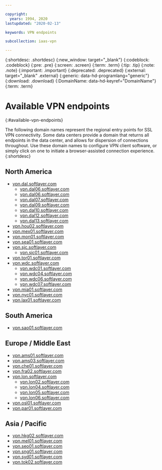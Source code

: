 ```yaml
---

copyright:
  years: 1994, 2020
lastupdated: "2020-02-13"

keywords: VPN endpoints

subcollection: iaas-vpn

---
```


{:shortdesc: .shortdesc}
{:new_window: target="_blank"}
{:codeblock: .codeblock}
{:pre: .pre}
{:screen: .screen}
{:term: .term}
{:tip: .tip}
{:note: .note}
{:important: .important}
{:deprecated: .deprecated}
{:external: target="_blank" .external}
{:generic: data-hd-programlang="generic"}
{:download: .download}
{:DomainName: data-hd-keyref="DomainName"}
{:term: .term}

# Available VPN endpoints
{:#available-vpn-endpoints}

The following domain names represent the regional entry points for SSL VPN connectivity. Some data centers provide a domain that returns all endpoints in the data center, and allows for dispersion of connections throughout. Use these domain names to configure VPN client software, or simply click on one to initiate a browser-assisted connection experience.
{:shortdesc}

## North America
* [vpn.dal.softlayer.com](https://vpn.dal.softlayer.com/prx/000/http/localhost/login)
  * [vpn.dal06.softlayer.com](https://vpn.dal05.softlayer.com/prx/000/http/localhost/login)
  * [vpn.dal06.softlayer.com](https://vpn.dal06.softlayer.com/prx/000/http/localhost/login)
  * [vpn.dal07.softlayer.com](https://vpn.dal07.softlayer.com/prx/000/http/localhost/login)
  * [vpn.dal09.softlayer.com](https://vpn.dal09.softlayer.com/prx/000/http/localhost/login)
  * [vpn.dal10.softlayer.com](https://vpn.dal10.softlayer.com/prx/000/http/localhost/login)
  * [vpn.dal12.softlayer.com](https://vpn.dal12.softlayer.com/prx/000/http/localhost/login)  
  * [vpn.dal13.softlayer.com](https://vpn.dal13.softlayer.com/prx/000/http/localhost/login)
* [vpn.hou02.softlayer.com](https://vpn.hou02.softlayer.com/prx/000/http/localhost/login)
* [vpn.mex01.softlayer.com](https://vpn.mex01.softlayer.com/prx/000/http/localhost/login)
* [vpn.mon01.softlayer.com](https://vpn.mon01.softlayer.com/prx/000/http/localhost/login)
* [vpn.sea01.softlayer.com](https://vpn.sea01.softlayer.com/prx/000/http/localhost/login)
* [vpn.sjc.softlayer.com](https://vpn.sjc.softlayer.com/prx/000/http/localhost/login)
  * [vpn.sjc01.softlayer.com](https://vpn.sjc01.softlayer.com/prx/000/http/localhost/login)
* [vpn.tor01.softlayer.com](https://vpn.tor01.softlayer.com/prx/000/http/localhost/login)
* [vpn.wdc.softlayer.com](https://vpn.wdc.softlayer.com/prx/000/http/localhost/login)
  * [vpn.wdc01.softlayer.com](https://vpn.wdc01.softlayer.com/prx/000/http/localhost/login)
  * [vpn.wdc04.softlayer.com](https://vpn.wdc04.softlayer.com/prx/000/http/localhost/login)
  * [vpn.wdc06.softlayer.com](https://vpn.wdc06.softlayer.com/prx/000/http/localhost/login)
  * [vpn.wdc07.softlayer.com](https://vpn.wdc07.softlayer.com/prx/000/http/localhost/login) 
* [vpn.mia01.softlayer.com](https://vpn.mia01.softlayer.com/prx/000/http/localhost/login) 
* [vpn.nyc01.softlayer.com](https://vpn.nyc01.softlayer.com/prx/000/http/localhost/login) 
* [vpn.lax01.softlayer.com](https://vpn.lax01.softlayer.com/prx/000/http/localhost/login)

## South America
* [vpn.sao01.softlayer.com](https://vpn.sao01.softlayer.com/prx/000/http/localhost/login)

## Europe / Middle East
* [vpn.ams01.softlayer.com](https://vpn.ams01.softlayer.com/prx/000/http/localhost/login)
* [vpn.ams03.softlayer.com](https://vpn.ams03.softlayer.com/prx/000/http/localhost/login)
* [vpn.che01.softlayer.com](https://vpn.che01.softlayer.com/prx/000/http/localhost/login)
* [vpn.fra02.softlayer.com](https://vpn.fra02.softlayer.com/prx/000/http/localhost/login)
* [vpn.lon.softlayer.com](https://vpn.lon.softlayer.com/prx/000/http/localhost/login)
  * [vpn.lon02.softlayer.com](https://vpn.lon02.softlayer.com/prx/000/http/localhost/login)
  * [vpn.lon04.softlayer.com](https://vpn.lon04.softlayer.com/prx/000/http/localhost/login)
  * [vpn.lon05.softlayer.com](https://vpn.lon05.softlayer.com/prx/000/http/localhost/login)
  * [vpn.lon06.softlayer.com](https://vpn.lon06.softlayer.com/prx/000/http/localhost/login)
* [vpn.osl01.softlayer.com](https://vpn.osl01.softlayer.com/prx/000/http/localhost/login)
* [vpn.par01.softlayer.com](https://vpn.par01.softlayer.com/prx/000/http/localhost/login)

## Asia / Pacific
* [vpn.hkg02.softlayer.com](https://vpn.hkg02.softlayer.com/prx/000/http/localhost/login)
* [vpn.mel01.softlayer.com](https://vpn.mel01.softlayer.com/prx/000/http/localhost/login)
* [vpn.seo01.softlayer.com](https://vpn.seo01.softlayer.com/prx/000/http/localhost/login)
* [vpn.sng01.softlayer.com](https://vpn.sng01.softlayer.com/prx/000/http/localhost/login)
* [vpn.syd01.softlayer.com](https://vpn.syd01.softlayer.com/prx/000/http/localhost/login)
* [vpn.tok02.softlayer.com](https://vpn.tok02.softlayer.com/prx/000/http/localhost/login)
